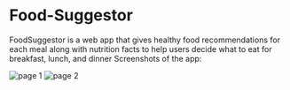 # Food-Suggestor

FoodSuggestor is a web app that gives healthy food recommendations for each meal along with nutrition facts to help users decide what to eat for breakfast, lunch, and dinner
Screenshots of the app:

![page 1](https://user-images.githubusercontent.com/29159878/35376029-5133357a-0177-11e8-8652-cc267b542a8c.JPG)
![page 2](https://user-images.githubusercontent.com/29159878/35376030-513ca308-0177-11e8-88d5-bb6b14228cf1.JPG)
